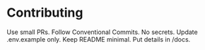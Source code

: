 # Contributing
Use small PRs. Follow Conventional Commits.
No secrets. Update .env.example only.
Keep README minimal. Put details in /docs.